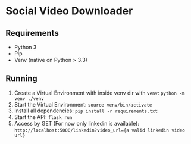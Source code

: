 # Social Video Downloader

## Requirements
- Python 3
- Pip
- Venv (native on Python > 3.3)

## Running

1. Create a Virtual Environment with inside venv dir with `venv`: `python -m venv ./venv`
2. Start the Virtual Environment: `source venv/bin/activate`
3. Install all dependencies: `pip install -r requirements.txt`
4. Start the API: `flask run`
5. Access by GET (For now only linkedin is available): `http://localhost:5000/linkedin?video_url={a valid linkedin video url}`